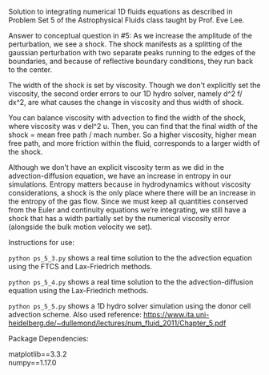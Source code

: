 Solution to integrating numerical 1D fluids equations as described in Problem Set 5 of the Astrophysical Fluids class taught by Prof. Eve Lee.

Answer to conceptual question in #5:
As we increase the amplitude of the perturbation, we see a shock. The shock manifests as a splitting of the gaussian perturbation with two separate peaks running to the edges of the boundaries, and because of reflective boundary conditions, they run back to the center. 

The width of the shock is set by viscosity. Though we don't explicitly set the viscosity, the second order errors to our 1D hydro solver, namely d^2 f/ dx^2, are what causes the change in viscosity and thus width of shock. 

You can balance viscosity with advection to find the width of the shock, where viscosity was v del^2 u. Then, you can find that the final width of the shock = mean free path / mach number. So a higher viscosity, higher mean free path, and more friction within the fluid, corresponds to a larger width of the shock.

Although we don’t have an explicit viscosity term as we did in the advection-diffusion equation, we have an increase in entropy in our simulations.  Entropy matters because in hydrodynamics without viscosity considerations, a shock is the only place where there will be an increase in the entropy of the gas flow. Since we must keep all quantities conserved from the Euler and continuity equations we’re integrating, we still have a shock that has a width partially set by the numerical viscosity error (alongside the bulk motion velocity we set). 

Instructions for use: 

`python ps_5_3.py` shows a real time solution to the the advection equation using the FTCS and Lax-Friedrich methods.

`python ps_5_4.py` shows a real time solution to the the advection-diffusion equation using the Lax-Friedrich methods.

`python ps_5_5.py` shows a 1D hydro solver simulation using the donor cell advection scheme. Also used reference: https://www.ita.uni-heidelberg.de/~dullemond/lectures/num_fluid_2011/Chapter_5.pdf


Package Dependencies:

matplotlib==3.3.2  
numpy==1.17.0 

